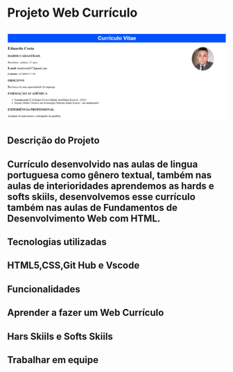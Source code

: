 # Projeto Web Currículo
<h2><h2>

![tela do sistema](Curr%C3%ADculo.png)
## Descrição do Projeto
<h2>Currículo desenvolvido nas aulas de lingua portuguesa como gênero textual, também nas aulas de interioridades aprendemos as hards e softs skiils, desenvolvemos esse currículo também nas aulas de Fundamentos de Desenvolvimento Web com HTML.<h2>


## Tecnologias utilizadas
<h2>HTML5,CSS,Git Hub e Vscode<h2>

## Funcionalidades
<h2>Aprender a fazer um Web Currículo<h2>

## Hars Skiils e Softs Skiils 
<h2>Trabalhar em equipe<h2>

